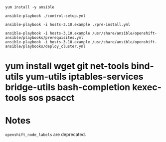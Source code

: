 




```
yum install -y ansible

ansible-playbook ./control-setup.yml

ansible-playbook -i hosts-3.10.example ./pre-install.yml

ansible-playbook -i hosts-3.10.example /usr/share/ansible/openshift-ansible/playbooks/prerequisites.yml 
ansible-playbook -i hosts-3.10.example /usr/share/ansible/openshift-ansible/playbooks/deploy_cluster.yml
```


# yum install wget git net-tools bind-utils yum-utils iptables-services bridge-utils bash-completion kexec-tools sos psacct



# Notes

`openshift_node_labels` are deprecated.
